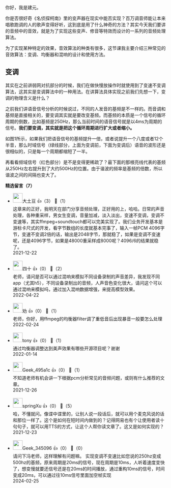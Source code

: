 你好，我是建元。

你是否很好奇《名侦探柯南》里的变声器在现实中能否实现？百万调音师能让本来唱歌跑调的人的歌声变得好听，这到底是用了什么神奇的方法？其实今天我们要讲的音频中的音效，就是为了实现这些变声、修音等特效而设计的一系列的音频处理算法。

为了实现某种特定的效果，音效算法的种类有很多，这节课我主要介绍三种常见的音效算法：变调、均衡器和混响的设计和使用方法。

## 变调

其实在之前讲弱网对抗部分的时候，我们在做快慢放操作时就使用到了变速不变调算法，这其实是变调算法中的一种用法。在讲算法具体实现之前我们先想一下，变调的物理含义是什么？

之前我们讲语音信号分析的时候说过，不同的人发音的基频是不一样的。而音调和基频是直接相关的，要变调其实就是要改变基频。而基频的本质是一个信号的循环周期的倒数，比如基频是250Hz，那么当前时间的语音信号就是以4ms为周期的信号。**我们要变调，其实就是把这个循环周期进行扩大或者缩小。**

如图1所示，如果我们把语音信号的基频提升一倍，或者说提升一个八度或者12个半音，那么时域信号（绿线部分，上面为变调前，下面为变调后）语音的波形还是很相似的，只是每一个周期都缩短了一半。

再看看频域信号（红色部分）是不是变得更稀疏了？最下面的那根亮线代表的基频从250Hz左右提升到了大约500Hz的位置。由于谐波的频率是基频的倍数，所以谐波之间的间隔也变大了。
<div><strong>精选留言（7）</strong></div><ul>
<li><img src="https://static001.geekbang.org/account/avatar/00/11/1d/64/52a5863b.jpg" width="30px"><span>大土豆</span> 👍（3） 💬（1）<div>这章来的正好，我明天在部门分享音频处理，正好用的上，哈哈。日常的声音处理，各种重采样，男女生变调，音量加减，淡入淡出，变速不变调，变调不变速等，其实ffmpeg+soundtouch都可以完美实现了。我们业务开发基本是游标卡尺式的开发，看字节数组的长度就基本完事了，输入一帧PCM 4096字节，变速不变调2倍的话，输出是2048字节，那就稳了，如果是变调不变速呢，还是4096字节，如果是48000重采样成8000呢？4096&#47;6的结果就稳了。</div>2021-12-22</li><br/><li><img src="https://static001.geekbang.org/account/avatar/00/25/12/2f/7d76bc49.jpg" width="30px"><span>四十</span> 👍（0） 💬（2）<div>老师，请问是否可以通过混响来模拟不同设备录制的声音差异，我发现不同app（尤其h5），不同设备录制出的音频，人声音色变化很大，请问这个可以通过混响来模拟吗，通过加入混响数据增强，来提高模型效果。</div>2022-04-22</li><br/><li><img src="https://static001.geekbang.org/account/avatar/00/2a/21/45/1d475b7b.jpg" width="30px"><span>劝</span> 👍（0） 💬（1）<div>老师，你好，用ffmpeg的均衡器filter调了重低音后出现暴音一般要怎么处理</div>2022-02-24</li><br/><li><img src="https://static001.geekbang.org/account/avatar/00/11/43/61/eeefa369.jpg" width="30px"><span>tony</span> 👍（0） 💬（1）<div>通过均衡器调整达到美声效果有哪些开源项目呢？谢谢</div>2022-01-14</li><br/><li><img src="https://thirdwx.qlogo.cn/mmopen/vi_32/udFtP9pbRmYiawNS9RyCib4WZic95waXdto9IBC0UMCfMxDAcXdTdv58rzGEzyLtSHI38ibOZzDhhdKe5dXEbllB2A/132" width="30px"><span>Geek_495a1c</span> 👍（0） 💬（1）<div>不知道老师有机会讲一下根据pcm分析常见的音频问题，或则有什么推荐的文章。</div>2021-12-26</li><br/><li><img src="" width="30px"><span>springXu</span> 👍（0） 💬（5）<div>哈，不懂就问。像谍中谍里的，让别人说一段话后，就可以用个麦克风说的话和那位一样了。这个是如何在短时间内做到的？记得网易也有个让使用者读十句句子，就可以用TTS的方式，让这个人帮你读文章了。这又是如何实现的？</div>2021-12-23</li><br/><li><img src="" width="30px"><span>Geek_345096</span> 👍（0） 💬（0）<div>请问下冯老师，这样理解有问题嘛。
实现变调不变速比如您说的250hz变成500hz的基频，原来周期是20ms的信号，现在周期是10ms，人听着速度变快了，想变慢就要还信号还是在20ms的时间播放，通过重构10ms的信号，时间变成20ms，可以通过往10ms信号里面加空帧实现
</div>2024-02-25</li><br/>
</ul>